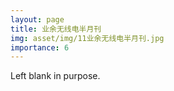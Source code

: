 ```yaml
---
layout: page
title: 业余无线电半月刊
img: asset/img/11业余无线电半月刊.jpg
importance: 6
---
```


Left blank in purpose.
